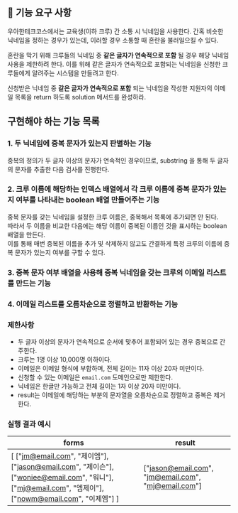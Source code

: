 ## 🚀 기능 요구 사항

우아한테크코스에서는 교육생(이하 크루) 간 소통 시 닉네임을 사용한다. 간혹 비슷한 닉네임을 정하는 경우가 있는데, 이러할 경우 소통할 때 혼란을 불러일으킬 수 있다.

혼란을 막기 위해 크루들의 닉네임 중 **같은 글자가 연속적으로 포함** 될 경우 해당 닉네임 사용을 제한하려 한다. 이를 위해 같은 글자가 연속적으로 포함되는 닉네임을 신청한 크루들에게 알려주는 시스템을 만들려고 한다.


신청받은 닉네임 중 **같은 글자가 연속적으로 포함** 되는 닉네임을 작성한 지원자의 이메일 목록을 return 하도록 solution 메서드를 완성하라.

## 구현해야 하는 기능 목록

### 1. 두 닉네임에 중복 문자가 있는지 판별하는 기능  
중복의 정의가 두 글자 이상의 문자가 연속적인 경우이므로, substring 을 통해 두 글자의 문자를 추출한 다음 검사를 진행한다.  

### 2. 크루 이름에 해당하는 인덱스 배열에서 각 크루 이름에 중복 문자가 있는지 여부를 나타내는 boolean 배열 만들어주는 기능  
중복 문자를 갖는 닉네임을 설정한 크루 이름은, 중복해서 목록에 추가되면 안 된다.  
따라서 두 이름을 비교한 다음에는 해당 이름이 중복된 이름인 것을 표시하는 boolean 배열을 만든다.  
이를 통해 매번 중복된 이름을 추가 및 삭제하지 않고도 간결하게 특정 크루의 이름에 중복 문자가 있는지 여부를 구할 수 있다.

### 3. 중복 문자 여부 배열을 사용해 중복 닉네임을 갖는 크루의 이메일 리스트를 만드는 기능  

### 4. 이메일 리스트를 오름차순으로 정렬하고 반환하는 기능

### 제한사항

- 두 글자 이상의 문자가 연속적으로 순서에 맞추어 포함되어 있는 경우 중복으로 간주한다.
- 크루는 1명 이상 10,000명 이하이다.
- 이메일은 이메일 형식에 부합하며, 전체 길이는 11자 이상 20자 미만이다.
- 신청할 수 있는 이메일은 `email.com` 도메인으로만 제한한다.
- 닉네임은 한글만 가능하고 전체 길이는 1자 이상 20자 미만이다.
- result는 이메일에 해당하는 부분의 문자열을 오름차순으로 정렬하고 중복은 제거한다.

### 실행 결과 예시

| forms | result |
| --- | --- |
| [ ["jm@email.com", "제이엠"], ["jason@email.com", "제이슨"], ["woniee@email.com", "워니"], ["mj@email.com", "엠제이"], ["nowm@email.com", "이제엠"] ] | ["jason@email.com", "jm@email.com", "mj@email.com"] |

